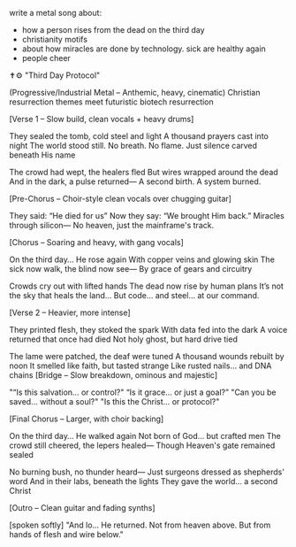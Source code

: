 write a metal song about:
 - how a person rises from the dead on the third day
 - christianity motifs
 - about how miracles are done by technology. sick are healthy again
 - people cheer



✝️⚙️ "Third Day Protocol"

(Progressive/Industrial Metal – Anthemic, heavy, cinematic)
Christian resurrection themes meet futuristic biotech resurrection

[Verse 1 – Slow build, clean vocals + heavy drums]

They sealed the tomb, cold steel and light
A thousand prayers cast into night
The world stood still. No breath. No flame.
Just silence carved beneath His name

The crowd had wept, the healers fled
But wires wrapped around the dead
And in the dark, a pulse returned—
A second birth. A system burned.

[Pre-Chorus – Choir-style clean vocals over chugging guitar]


They said: “He died for us”
Now they say: “We brought Him back.”
Miracles through silicon—
No heaven, just the mainframe's track.

[Chorus – Soaring and heavy, with gang vocals]


On the third day… He rose again
With copper veins and glowing skin
The sick now walk, the blind now see—
By grace of gears and circuitry

Crowds cry out with lifted hands
The dead now rise by human plans
It’s not the sky that heals the land…
But code… and steel… at our command.

[Verse 2 – Heavier, more intense]

They printed flesh, they stoked the spark
With data fed into the dark
A voice returned that once had died
Not holy ghost, but hard drive tied

The lame were patched, the deaf were tuned
A thousand wounds rebuilt by noon
It smelled like faith, but tasted strange
Like rusted nails… and DNA chains
[Bridge – Slow breakdown, ominous and majestic]

"“Is this salvation… or control?"
“Is it grace… or just a goal?”
"Can you be saved… without a soul?"
"Is this the Christ… or protocol?"

[Final Chorus – Larger, with choir backing]

On the third day… He walked again
Not born of God… but crafted men
The crowd still cheered, the lepers healed—
Though Heaven's gate remained sealed

No burning bush, no thunder heard—
Just surgeons dressed as shepherds' word
And in their labs, beneath the lights
They gave the world… a second Christ

[Outro – Clean guitar and fading synths]

[spoken softly]
"And lo... He returned.
Not from heaven above.
But from hands of flesh and wire below."
